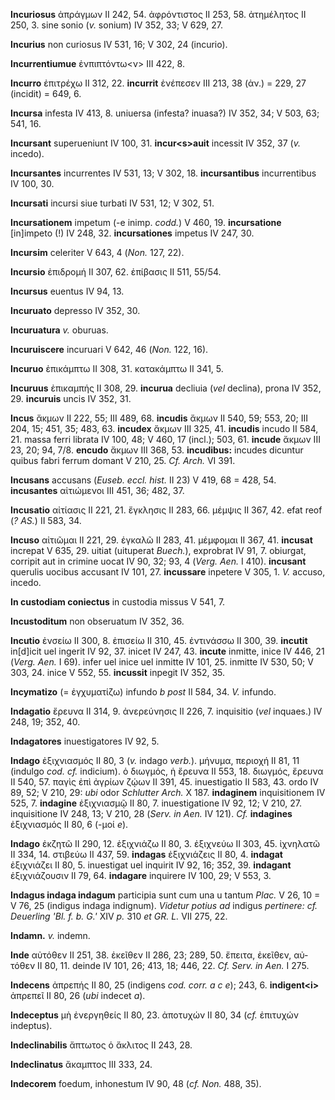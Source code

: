 **Incuriosus** ἀπράγμων II 242, 54. ἀφρόντιστος II 253, 58. ἀτημέλητος
II 250, 3. sine sonio (*v.* sonium) IV 352, 33; V 629, 27.

**Incurius** non curiosus IV 531, 16; V 302, 24 (incurio).

**Incurrentiumue** ἐνπιπτόντω\<ν\> III 422, 8.

**Incurro** ἐπιτρέχω II 312, 22. **incurrit** ἐνέπεσεν III 213, 38 (ἀν.)
= 229, 27 (incidit) = 649, 6.

**Incursa** infesta IV 413, 8. uniuersa (infesta? inuasa?) IV 352, 34; V
503, 63; 541, 16.

**Incursant** superueniunt IV 100, 31. **incur\<s\>auit** incessit IV
352, 37 (*v.* incedo).

**Incursantes** incurrentes IV 531, 13; V 302, 18. **incursantibus**
incurrentibus IV 100, 30.

**Incursati** incursi siue turbati IV 531, 12; V 302, 51.

**Incursationem** impetum (-e inimp. *codd.*) V 460, 19.
**incursatione** [in]impeto (!) IV 248, 32. **incursationes** impetus
IV 247, 30.

**Incursim** celeriter V 643, 4 (*Non.* 127, 22).

**Incursio** ἐπιδρομή II 307, 62. ἐπί­βασις II 511, 55/54.

**Incursus** euentus IV 94, 13.

**Incuruato** depresso IV 352, 30.

**Incuruatura** *v.* oburuas.

**Incuruiscere** incuruari V 642, 46 (*Non.* 122, 16).

**Incuruo** ἐπικάμπτω II 308, 31. κατακάμπτω II 341, 5.

**Incuruus** ἐπικαμπής II 308, 29. **incurua** decliuia (*vel* declina),
prona IV 352, 29. **incuruis** uncis IV 352, 31.

**Incus** ἄκμων II 222, 55; III 489, 68. **incudis** ἄκμων II 540, 59;
553, 20; III 204, 15; 451, 35; 483, 63. **incudex** ἄκμων III 325, 41.
**incudis** incudo II 584, 21. massa ferri librata IV 100, 48; V 460, 17
(incl.); 503, 61. **incude** ἄκμων III 23, 20; 94, 7/8. **encudo** ἄκμων
III 368, 53. **incudibus:** incudes dicuntur quibus fabri ferrum domant
V 210, 25. *Cf. Arch.* VI 391.

**Incusans** accusans (*Euseb. eccl. hist.* II 23) V 419, 68 = 428, 54.
**incusantes** αἰτιώμενοι III 451, 36; 482, 37.

**Incusatio** αἰτίασις II 221, 21. ἔγκλησις II 283, 66. μέμψις II 367,
42. efat reof (*? AS.*) II 583, 34.

**Incuso** αἰτιῶμαι II 221, 29. ἐγκαλῶ II 283, 41. μέμφομαι II 367, 41.
**in­cusat** increpat V 635, 29. uitiat (uituperat *Buech.*), exprobrat
IV 91, 7. obiurgat, corripit aut in crimine uocat IV 90, 32; 93, 4
(*Verg. Aen.* I 410). **incusant** querulis uocibus accusant IV 101,
27. **incussare** inpetere V 305, 1. *V.* accuso, incedo.

**In custodiam coniectus** in custodia missus V 541, 7.

**Incustoditum** non obseruatum IV 352, 36.

**Incutio** ἐνσείω II 300, 8. ἐπισείω II 310, 45. ἐντινάσσω II 300, 39.
**incutit** in[d]icit uel ingerit IV 92, 37. inicet IV 247, 43.
**incute** inmitte, inice IV 446, 21 (*Verg. Aen.* I 69). infer uel
inice uel inmitte IV 101, 25. inmitte IV 530, 50; V 303, 24. inice V
552, 55. **incussit** inpegit IV 352, 35.

**Incymatizo** (= ἐγχυματίζω) infundo *b post* II 584, 34. *V.* infundo.

**Indagatio** ἔρευνα II 314, 9. ἀνερεύνησις II 226, 7. inquisitio (*vel*
inquaes.) IV 248, 19; 352, 40.

**Indagatores** inuestigatores IV 92, 5.

**Indago** ἐξιχνιασμός II 80, 3 (*v.* indago *verb.*). μήνυμα, περιοχή
II 81, 11 (indulgo *cod. cf.* indicium). ὁ διωγμός, ἡ ἔρευνα II 553, 18.
διωγμός, ἔρευνα II 540, 57. παγὶς ἐπὶ ἀγρίων ζῴων II 391, 45.
inuestigatio II 583, 43. ordo IV 89, 52; V 210, 29: *ubi* odor
*Schlutter Arch.* X 187. **indaginem** inquisitionem IV 525, 7.
**indagine** ἐξιχνιασμῷ II 80, 7. inuestigatione IV 92, 12; V 210, 27.
inquisitione IV 248, 13; V 210, 28 (*Serv. in Aen.* IV 121). *Cf.*
**indagines** ἐξιχνιασμός II 80, 6 (-μοί *e*).

**Indago** ἐκζητῶ II 290, 12. ἐξιχνιάζω II 80, 3. ἐξιχνεύω II 303, 45.
ἰχνηλατῶ II 334, 14. στιβεύω II 437, 59. **indagas** ἐξιχνιάζεις II 80,
4. **indagat** ἐξιχνιάζει II 80, 5. inuestigat uel inquirit IV 92, 16;
352, 39. **indagant** ἐξιχνιάζουσιν II 79, 64. **indagare** inquirere IV
100, 29; V 553, 3.

**Indagus indaga indagum** participia sunt cum una u tantum *Plac.* V
26, 10 = V 76, 25 (indigus indaga indignum). *Videtur potius ad* indigus
*pertinere: cf. Deuerling 'Bl. f. b. G.'* XIV *p.* 310 *et GR. L.* VII
275, 22.

**Indamn.** *v.* indemn.

**Inde** αὐτόθεν II 251, 38. ἐκεῖθεν II 286, 23; 289, 50. ἔπειτα,
ἐκεῖθεν, αὐ­τόθεν II 80, 11. deinde IV 101, 26; 413, 18; 446, 22. *Cf.
Serv. in Aen.* I 275.

**Indecens** ἀπρεπής II 80, 25 (indigens *cod. corr. a c e*); 243, 6.
**indigent\<i\>** ἀπρεπεῖ II 80, 26 (*ubi* indecet *a*).

**Indeceptus** μὴ ἐνεργηθείς II 80, 23. ἀποτυχών II 80, 34 (*cf.*
ἐπιτυχών indeptus).

**Indeclinabilis** ἄπτωτος ὁ ἄκλιτος II 243, 28.

**Indeclinatus** ἄκαμπτος III 333, 24.

**Indecorem** foedum, inhonestum IV 90, 48 (*cf. Non.* 488, 35).
